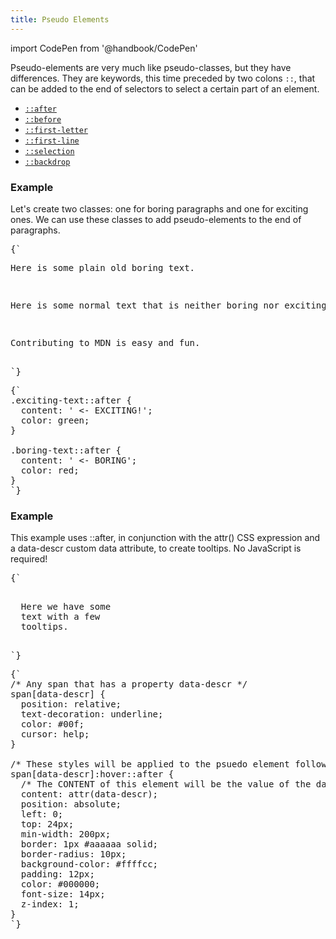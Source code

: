 ```yaml
---
title: Pseudo Elements
---
```


import CodePen from '@handbook/CodePen'

Pseudo-elements are very much like pseudo-classes, but they have differences.
They are keywords, this time preceded by two colons `::`, that can be added to
the end of selectors to select a certain part of an element.

- [`::after`](https://developer.mozilla.org/en-US/docs/Web/CSS/::after)
- [`::before`](https://developer.mozilla.org/en-US/docs/Web/CSS/::before)
- [`::first-letter`](https://developer.mozilla.org/en-US/docs/Web/CSS/::first-letter)
- [`::first-line`](https://developer.mozilla.org/en-US/docs/Web/CSS/::first-line)
- [`::selection`](https://developer.mozilla.org/en-US/docs/Web/CSS/::selection)
- [`::backdrop`](https://developer.mozilla.org/en-US/docs/Web/CSS/::backdrop)

### Example

<CodePen>

Let's create two classes: one for boring paragraphs and one for exciting ones.
We can use these classes to add pseudo-elements to the end of paragraphs.

<pre data-lang='html'>
{`
<p class="boring-text">Here is some plain old boring text.</p>
<p>Here is some normal text that is neither boring nor exciting.</p>
<p class="exciting-text">Contributing to MDN is easy and fun.</p>
`}
</pre>

<pre data-lang='css'>
{`
.exciting-text::after {
  content: ' <- EXCITING!';
  color: green;
}

.boring-text::after {
  content: ' <- BORING';
  color: red;
}
`}
</pre>

</CodePen>

### Example

<CodePen>

This example uses ::after, in conjunction with the attr() CSS expression and a
data-descr custom data attribute, to create tooltips. No JavaScript is required!

<pre data-lang='html'>
{`
<p>
  Here we have some
  <span data-descr="collection of words and punctuation">text</span> with a few
  <span data-descr="small popups that appear when hovering">tooltips</span>.
</p>
`}
</pre>

<pre data-lang='css'>
{`
/* Any span that has a property data-descr */
span[data-descr] {
  position: relative;
  text-decoration: underline;
  color: #00f;
  cursor: help;
}

/* These styles will be applied to the psuedo element following any element that has a data-descr attribute, but ONLY when hovered */
span[data-descr]:hover::after {
  /* The CONTENT of this element will be the value of the data-descr attrbiute */
  content: attr(data-descr);
  position: absolute;
  left: 0;
  top: 24px;
  min-width: 200px;
  border: 1px #aaaaaa solid;
  border-radius: 10px;
  background-color: #ffffcc;
  padding: 12px;
  color: #000000;
  font-size: 14px;
  z-index: 1;
}
`}
</pre>

</CodePen>
